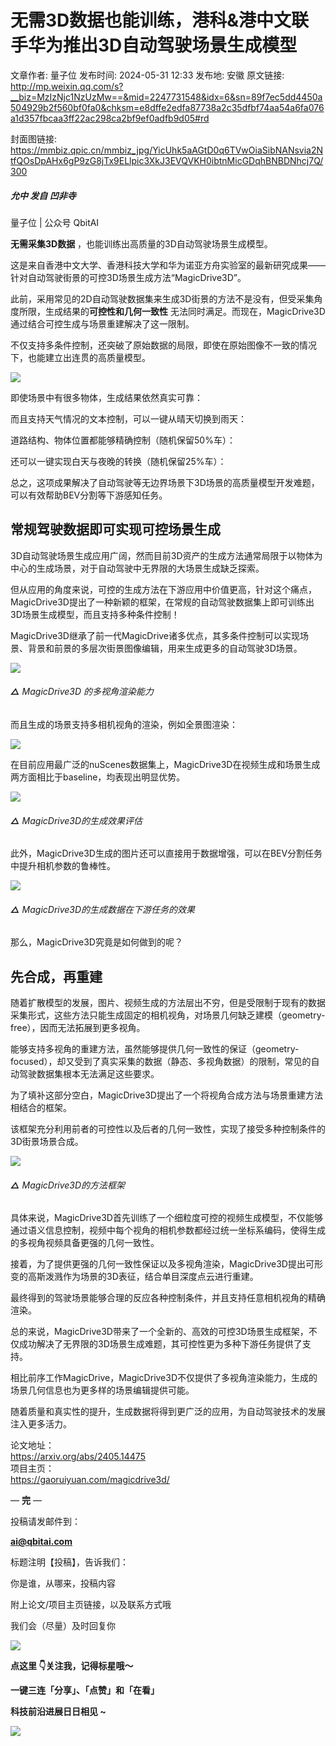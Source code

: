 # 无需3D数据也能训练，港科&港中文联手华为推出3D自动驾驶场景生成模型

文章作者: 量子位
发布时间: 2024-05-31 12:33
发布地: 安徽
原文链接: http://mp.weixin.qq.com/s?__biz=MzIzNjc1NzUzMw==&mid=2247731548&idx=6&sn=89f7ec5dd4450a504929b2f560bf0fa0&chksm=e8dffe2edfa87738a2c35dfbf74aa54a6fa076a1d357fbcaa3ff22ac298ca2bf9ef0adfb9d05#rd

封面图链接: https://mmbiz.qpic.cn/mmbiz_jpg/YicUhk5aAGtD0q6TVwOiaSibNANsvia2NtfQOsDpAHx6gP9zG8jTx9ELlpic3XkJ3EVQVKH0ibtnMicGDqhBNBDNhcj7Q/300

##### 允中 发自 凹非寺  
量子位 | 公众号 QbitAI

**无需采集3D数据** ，也能训练出高质量的3D自动驾驶场景生成模型。

这是来自香港中文大学、香港科技大学和华为诺亚方舟实验室的最新研究成果——针对自动驾驶街景的可控3D场景生成方法“MagicDrive3D”。

此前，采用常见的2D自动驾驶数据集来生成3D街景的方法不是没有，但受采集角度所限，生成结果的**可控性和几何一致性**
无法同时满足。而现在，MagicDrive3D通过结合可控生成与场景重建解决了这一限制。

不仅支持多条件控制，还突破了原始数据的局限，即使在原始图像不一致的情况下，也能建立出连贯的高质量模型。

![](https://mmbiz.qpic.cn/mmbiz_png/YicUhk5aAGtD0q6TVwOiaSibNANsvia2NtfQg17JFic2icnWW1lLLuluMVjrQLGA3kC56ibu0k94y4J5umggsCC7zHiaWw/640?wx_fmt=png&from=appmsg)

即使场景中有很多物体，生成结果依然真实可靠：

而且支持天气情况的文本控制，可以一键从晴天切换到雨天：

道路结构、物体位置都能够精确控制（随机保留50%车）：

还可以一键实现白天与夜晚的转换（随机保留25%车）：

总之，这项成果解决了自动驾驶等无边界场景下3D场景的高质量模型开发难题，可以有效帮助BEV分割等下游感知任务。

## 常规驾驶数据即可实现可控场景生成

3D自动驾驶场景生成应用广阔，然而目前3D资产的生成方法通常局限于以物体为中心的生成场景，对于自动驾驶中无界限的大场景生成缺乏探索。

但从应用的角度来说，可控的生成方法在下游应用中价值更高，针对这个痛点，MagicDrive3D提出了一种新颖的框架，在常规的自动驾驶数据集上即可训练出3D场景生成模型，而且支持多种条件控制！

MagicDrive3D继承了前一代MagicDrive诸多优点，其多条件控制可以实现场景、背景和前景的多层次街景图像编辑，用来生成更多的自动驾驶3D场景。

![](https://mmbiz.qpic.cn/mmbiz_png/YicUhk5aAGtD0q6TVwOiaSibNANsvia2NtfQlXjAAME175DCUwFF933yXI7WnPH1nAoxHcHd04iaORVIJJLibbEsenRA/640?wx_fmt=png&from=appmsg)

###### **△** MagicDrive3D 的多视角渲染能力

而且生成的场景支持多相机视角的渲染，例如全景图渲染：

![](https://mmbiz.qpic.cn/mmbiz_png/YicUhk5aAGtD0q6TVwOiaSibNANsvia2NtfQOsnlavPzwQxfU7CVGur4lyR27gmeIeqMTSPxARTKia2FDQsyegffnlw/640?wx_fmt=png&from=appmsg)

在目前应用最广泛的nuScenes数据集上，MagicDrive3D在视频生成和场景生成两方面相比于baseline，均表现出明显优势。

![](https://mmbiz.qpic.cn/mmbiz_png/YicUhk5aAGtD0q6TVwOiaSibNANsvia2NtfQrxh1lDkOXcDDm4iccrCsyW0bQsrCk8lumopcZmCOZu1OUlIBwd7pLAw/640?wx_fmt=png&from=appmsg)

###### **△** MagicDrive3D的生成效果评估

此外，MagicDrive3D生成的图片还可以直接用于数据增强，可以在BEV分割任务中提升相机参数的鲁棒性。

![](https://mmbiz.qpic.cn/mmbiz_png/YicUhk5aAGtD0q6TVwOiaSibNANsvia2NtfQ9aNdZO06P6wSCQ8ZkTg1leakHibPlhYjrIN06BLat8EVYoJwVZLo2sQ/640?wx_fmt=png&from=appmsg)

###### **△** MagicDrive3D的生成数据在下游任务的效果

那么，MagicDrive3D究竟是如何做到的呢？

## 先合成，再重建

随着扩散模型的发展，图片、视频生成的方法层出不穷，但是受限制于现有的数据采集形式，这些方法只能生成固定的相机视角，对场景几何缺乏建模（geometry-
free），因而无法拓展到更多视角。

能够支持多视角的重建方法，虽然能够提供几何一致性的保证（geometry-
focused），却又受到了真实采集的数据（静态、多视角数据）的限制，常见的自动驾驶数据集根本无法满足这些要求。

为了填补这部分空白，MagicDrive3D提出了一个将视角合成方法与场景重建方法相结合的框架。

该框架充分利用前者的可控性以及后者的几何一致性，实现了接受多种控制条件的3D街景场景合成。

![](https://mmbiz.qpic.cn/mmbiz_jpg/YicUhk5aAGtD0q6TVwOiaSibNANsvia2NtfQ0o6LLcXjWpkymHEhH8M3S7qkInpSFpO90mLU3H40icNJlYPWF6onhuA/640?wx_fmt=jpeg&from=appmsg)

###### **△** MagicDrive3D的方法框架

具体来说，MagicDrive3D首先训练了一个细粒度可控的视频生成模型，不仅能够通过语义信息控制，视频中每个视角的相机参数都经过统一坐标系编码，使得生成的多视角视频具备更强的几何一致性。

接着，为了提供更强的几何一致性保证以及多视角渲染，MagicDrive3D提出可形变的高斯泼溅作为场景的3D表征，结合单目深度点云进行重建。

最终得到的驾驶场景能够合理的反应各种控制条件，并且支持任意相机视角的精确渲染。

总的来说，MagicDrive3D带来了一个全新的、高效的可控3D场景生成框架，不仅成功解决了无界限的3D场景生成难题，其可控性更为多种下游任务提供了支持。

相比前序工作MagicDrive，MagicDrive3D不仅提供了多视角渲染能力，生成的场景几何信息也为更多样的场景编辑提供可能。

随着质量和真实性的提升，生成数据将得到更广泛的应用，为自动驾驶技术的发展注入更多活力。

论文地址：  
https://arxiv.org/abs/2405.14475  
项目主页：  
https://gaoruiyuan.com/magicdrive3d/

— **完** —

  

投稿请发邮件到：

**ai@qbitai.com**

标题注明【投稿】，告诉我们：

你是谁，从哪来，投稿内容‍

附上论文/项目主页链接，以及联系方式哦

我们会（尽量）及时回复你

![](https://mmbiz.qpic.cn/mmbiz_gif/YicUhk5aAGtC5nGy7YMGhQ0ZJeyibWyL0KVCtiaLEPMyd4Bszuo0bFIOxZOvdmqdxnOosYXyu5aI7MXpyUrUWfz6g/640?wx_fmt=gif&tp=webp&wxfrom=5&wx_lazy=1)

  

**点这里 👇关注我，记得标星哦～**

**一键三连「分享」、「点赞」和「在看」**

**科技前沿进展日日相见 ~**

![](https://mmbiz.qpic.cn/mmbiz_svg/g9RQicMD01M0tYoRQT2cMQRmPS5ZDyrrfzeksiay90KaDzlGBH61icqHxmgFKfvfXtVuwTHV740CDLAaXU1LIfZyoJEpYKcRIiaE/640?wx_fmt=svg&tp=webp&wxfrom=5&wx_lazy=1&wx_co=1)

